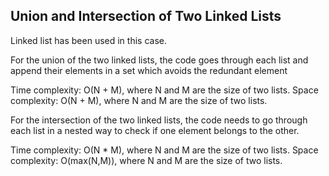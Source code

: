 ## Union and Intersection of Two Linked Lists

Linked list has been used in this case. 

For the union of the two linked lists, the code goes through each list and append their elements in a set which avoids the redundant element

Time complexity: O(N + M), where N and M are the size of two lists.
Space complexity: O(N + M), where N and M are the size of two lists.

For the intersection of the two linked lists, the code needs to go through each list in a nested way to check if one element belongs to the other.

Time complexity: O(N * M), where N and M are the size of two lists.
Space complexity: O(max(N,M)), where N and M are the size of two lists.